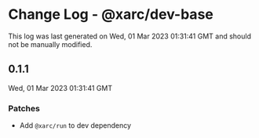 # Change Log - @xarc/dev-base

This log was last generated on Wed, 01 Mar 2023 01:31:41 GMT and should not be manually modified.

## 0.1.1
Wed, 01 Mar 2023 01:31:41 GMT

### Patches

- Add `@xarc/run` to dev dependency

